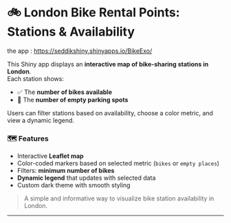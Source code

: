 # 🚲 London Bike Rental Points: Stations & Availability

the app : https://seddikshiny.shinyapps.io/BikeExo/

This Shiny app displays an **interactive map of bike-sharing stations in London**.  
Each station shows:

- ✅ The **number of bikes available**
- 📍 The **number of empty parking spots**

Users can filter stations based on availability, choose a color metric, and view a dynamic legend.

### 🗺️ Features

- Interactive **Leaflet map**
- Color-coded markers based on selected metric (`bikes` or `empty places`)
- Filters: **minimum number of bikes**
- **Dynamic legend** that updates with selected data
- Custom dark theme with smooth styling

> A simple and informative way to visualize bike station availability in London.

---


